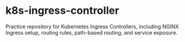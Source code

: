 # k8s-ingress-controller
Practice repository for Kubernetes Ingress Controllers, including NGINX Ingress setup, routing rules, path-based routing, and service exposure.

